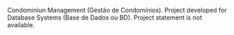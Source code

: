 Condominiun Management (Gestão de Condomínios).
Project developed for Database Systems (Base de Dados ou BD).
Project statement is not available.
